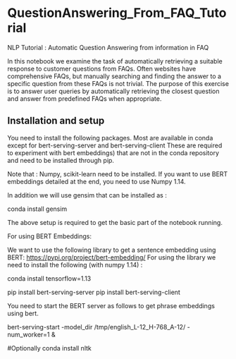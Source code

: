 # QuestionAnswering_From_FAQ_Tutorial
NLP Tutorial : Automatic Question Answering from information in FAQ

In this notebook we examine the task of automatically retrieving a suitable response to customer questions from FAQs. Often websites have comprehensive FAQs, but manually searching and finding the answer to a specific question from these FAQs is not trivial. The purpose of this exercise is to answer user queries by automatically retrieving the closest question and answer from predefined FAQs when appropriate.


Installation and setup
--------------------------

You need to install the following packages. Most are available in conda except for bert-serving-server and bert-serving-client These are required to experiment with bert embeddings) that are not in the conda repository and need to be installed through pip.

Note that : Numpy, scikit-learn need to be installed. If you want to use BERT embeddings detailed at the end, you need to use Numpy 1.14. 

In addition we will use gensim that can be installed as : 

conda install gensim 


The above setup is required to get the basic part of the notebook running. 


For using BERT Embeddings: 

We want to use the following library to get a sentence embedding using BERT: https://pypi.org/project/bert-embedding/
For using the library we need to install the following (with numpy 1.14) : 

conda install tensorflow=1.13

pip install bert-serving-server 
pip install bert-serving-client

You need to start the BERT server as follows to get phrase embeddings using bert. 

bert-serving-start -model_dir /tmp/english_L-12_H-768_A-12/ -num_worker=1 &


#Optionally
conda install nltk
